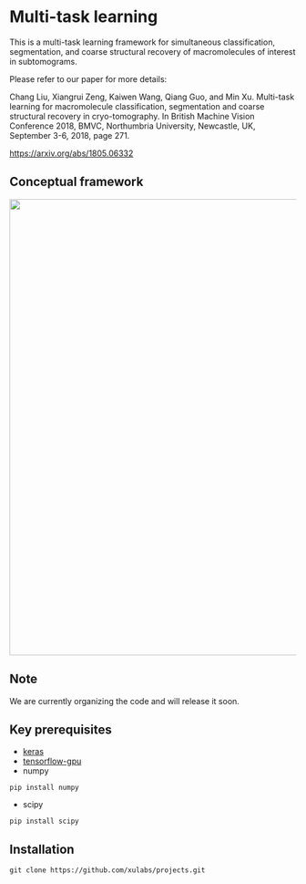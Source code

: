# Multi-task learning
This is a multi-task learning framework for simultaneous classification, segmentation, and coarse structural recovery of macromolecules of interest in subtomograms.

Please refer to our paper for more details:

Chang  Liu,  Xiangrui  Zeng,  Kaiwen  Wang,  Qiang  Guo,  and  Min  Xu. Multi-task  learning  for  macromolecule  classification,  segmentation  and  coarse  structural  recovery  in  cryo-tomography.  In British  Machine  Vision  Conference  2018,  BMVC,  Northumbria  University, Newcastle, UK, September 3-6, 2018, page 271.

https://arxiv.org/abs/1805.06332

## Conceptual framework
<img src="https://user-images.githubusercontent.com/31047726/51220703-55b50100-1904-11e9-8be3-45bb9ed36995.png" width="800">

## Note
We are currently organizing the code and will release it soon.

## Key prerequisites
* [keras](https://keras.io/#installation)
* [tensorflow-gpu](https://www.tensorflow.org/install/)
* numpy
```
pip install numpy
```

* scipy
```
pip install scipy
```




## Installation 
```
git clone https://github.com/xulabs/projects.git
```


